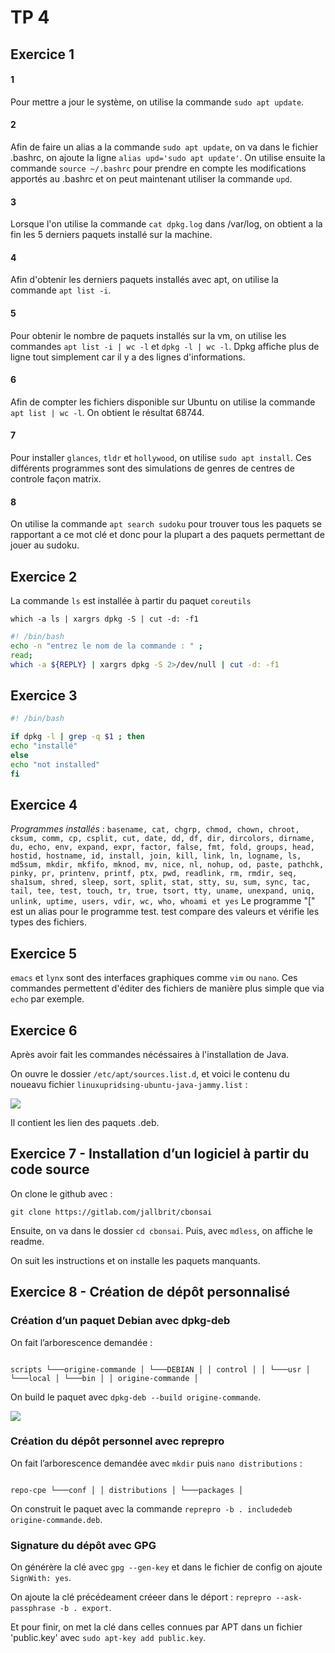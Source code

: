 # TP 4

## Exercice 1

#### 1

Pour mettre a jour le système, on utilise la commande `sudo apt update`.

#### 2
Afin de faire un alias a la commande `sudo apt update`, on va dans le fichier .bashrc, on ajoute la ligne `alias upd='sudo apt update'`. On utilise ensuite la commande `source ~/.bashrc` pour prendre en compte les modifications apportés au .bashrc et on peut maintenant utiliser la commande `upd`.

#### 3

Lorsque l'on utilise la commande `cat dpkg.log` dans /var/log, on obtient a la fin les 5 derniers paquets installé sur la machine.

#### 4

Afin d'obtenir les derniers paquets installés avec apt, on utilise la commande `apt list -i`.

#### 5

Pour obtenir le nombre de paquets installés sur la vm, on utilise les commandes `apt list -i | wc -l` et `dpkg -l | wc -l`. Dpkg affiche plus de ligne tout simplement car il y a des lignes d'informations.

#### 6

Afin de compter les fichiers disponible sur Ubuntu on utilise la commande `apt list | wc -l`. On obtient le résultat 68744.

#### 7

Pour installer `glances`, `tldr` et `hollywood`, on utilise `sudo apt install`. Ces différents programmes sont des simulations de genres de centres de controle façon matrix.

#### 8

On utilise la commande `apt search sudoku` pour trouver tous les paquets se rapportant a ce mot clé et donc pour la plupart a des paquets permettant de jouer au sudoku.

## Exercice 2

La commande `ls` est installée à partir du paquet `coreutils`

`which -a ls | xargrs dpkg -S | cut -d: -f1`

```bash
#! /bin/bash
echo -n "entrez le nom de la commande : " ;
read;
which -a ${REPLY} | xargrs dpkg -S 2>/dev/null | cut -d: -f1
```

## Exercice 3
```bash
#! /bin/bash

if dpkg -l | grep -q $1 ; then
echo "installé"
else
echo "not installed"
fi
```

## Exercice 4 
_Programmes installés_ : ``basename, cat, chgrp, chmod, chown, chroot, cksum, comm, cp, csplit, cut, date, dd, df, dir, dircolors, dirname, du, echo, env, expand, expr, factor, false, fmt, fold, groups, head, hostid, hostname, id, install, join, kill, link, ln, logname, ls, md5sum, mkdir, mkfifo, mknod, mv, nice, nl, nohup, od, paste, pathchk, pinky, pr, printenv, printf, ptx, pwd, readlink, rm, rmdir, seq, sha1sum, shred, sleep, sort, split, stat, stty, su, sum, sync, tac, tail, tee, test, touch, tr, true, tsort, tty, uname, unexpand, uniq, unlink, uptime, users, vdir, wc, who, whoami et yes`` 
Le programme "[" est un alias pour le programme test. test compare des valeurs et vérifie les types des fichiers. 

## Exercice 5 

`emacs` et `lynx` sont des interfaces graphiques comme `vim` ou `nano`. Ces commandes permettent d'éditer des fichiers de manière plus simple que via `echo` par exemple.

## Exercice 6

Après avoir fait les commandes nécéssaires à l'installation de Java. 

On ouvre le dossier `/etc/apt/sources.list.d`, et voici le contenu du noueavu fichier `linuxupridsing-ubuntu-java-jammy.list` :

<img src="https://media.discordapp.net/attachments/1017478318934724638/1021709278416994394/unknown.png">

Il contient les lien des paquets .deb.

## Exercice 7 - Installation d’un logiciel à partir du code source

On clone le github avec :

`git clone https://gitlab.com/jallbrit/cbonsai` 

Ensuite, on va dans le dossier `cd cbonsai`. Puis, avec `mdless`, on affiche le readme. 

On suit les instructions et on installe les paquets manquants. 

## Exercice 8 - Création de dépôt personnalisé

### Création d’un paquet Debian avec dpkg-deb

On fait l’arborescence demandée : 
```

scripts └───origine-commande │ └───DEBIAN │ │ control │ │ └───usr │ └───local │ └───bin │ │ origine-commande │

```
On build le paquet avec `dpkg-deb --build origine-commande`.

<img
src="https://cdn.discordapp.com/attachments/1017478318934724638/1021716452702695474/unknown.png">

### Création du dépôt personnel avec reprepro

On fait l’arborescence demandée avec `mkdir` puis `nano distributions` : 
```

repo-cpe └───conf │ │ distributions │ └───packages │  

```
On construit le paquet avec la commande `reprepro -b . includedeb origine-commande.deb`.

### Signature du dépôt avec GPG

On générère la clé avec `gpg --gen-key` et dans le fichier de config on ajoute `SignWith: yes`.

On ajoute la clé précédeament créeer dans le déport : `reprepro --ask-passphrase -b . export`.

Et pour finir, on met la clé dans celles connues par APT dans un fichier 'public.key' avec `sudo apt-key add public.key`. 
